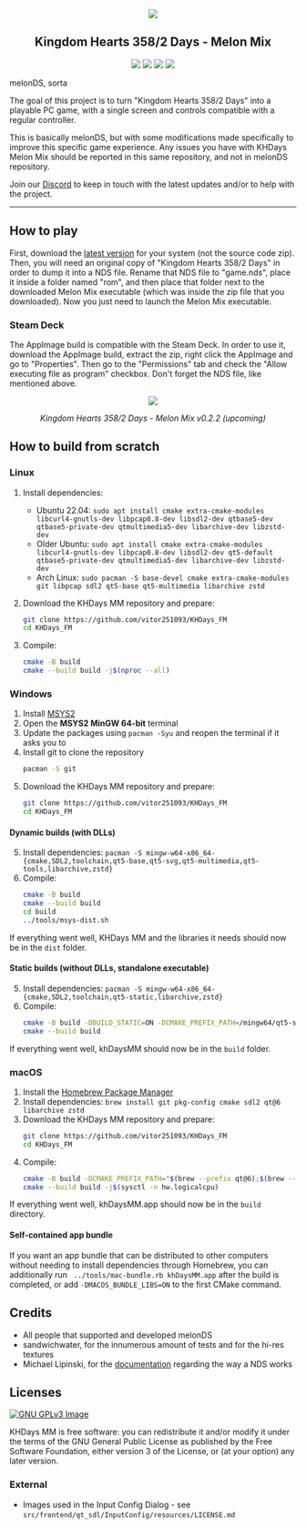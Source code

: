 <p align="center"><img src="https://raw.githubusercontent.com/vitor251093/KHDays_FM/master/res/icon/khDaysMM_128x128.png"></p>
<h2 align="center"><b>Kingdom Hearts 358/2 Days - Melon Mix</b></h2>
<p align="center">
<a href="https://www.gnu.org/licenses/gpl-3.0" alt="License: GPLv3"><img src="https://img.shields.io/badge/License-GPL%20v3-%23ff554d.svg"></a>
<a href="https://github.com/vitor251093/KHDays_FM/actions/workflows/build-windows.yml?query=event%3Apush"><img src="https://github.com/vitor251093/KHDays_FM/actions/workflows/build-windows.yml/badge.svg" /></a>
<a href="https://github.com/vitor251093/KHDays_FM/actions/workflows/build-ubuntu.yml?query=event%3Apush"><img src="https://github.com/vitor251093/KHDays_FM/actions/workflows/build-ubuntu.yml/badge.svg" /></a>
<a href="https://github.com/vitor251093/KHDays_FM/actions/workflows/build-macos.yml?query=event%3Apush"><img src="https://github.com/vitor251093/KHDays_FM/actions/workflows/build-macos.yml/badge.svg" /></a>
</p>
melonDS, sorta

The goal of this project is to turn "Kingdom Hearts 358/2 Days" into a playable PC game, with a single screen and controls compatible with a regular controller.

This is basically melonDS, but with some modifications made specifically to improve this specific game experience. Any issues you have with KHDays Melon Mix should be reported in this same repository, and not in melonDS repository.

Join our [Discord](https://discord.gg/dQZx65QUnE) to keep in touch with the latest updates and/or to help with the project.
<hr>

## How to play

First, download the [latest version](https://github.com/vitor251093/KHDays_FM/releases/latest) for your system (not the source code zip). Then, you will need an original copy of "Kingdom Hearts 358/2 Days" in order to dump it into a NDS file. Rename that NDS file to "game.nds", place it inside a folder named "rom", and then place that folder next to the downloaded Melon Mix executable (which was inside the zip file that you downloaded). Now you just need to launch the Melon Mix executable.

### Steam Deck

The AppImage build is compatible with the Steam Deck. In order to use it, download the AppImage build, extract the zip, right click the AppImage and go to "Properties". Then go to the "Permissions" tab and check the "Allow executing file as program" checkbox. Don't forget the NDS file, like mentioned above.

<p align="center"><img src="https://raw.githubusercontent.com/vitor251093/KHDays_FM/master/screenshot.png"></p>
<p align="center"><i>Kingdom Hearts 358/2 Days - Melon Mix v0.2.2 (upcoming)</i></p>

## How to build from scratch

### Linux
1. Install dependencies:
   * Ubuntu 22.04: `sudo apt install cmake extra-cmake-modules libcurl4-gnutls-dev libpcap0.8-dev libsdl2-dev qtbase5-dev qtbase5-private-dev qtmultimedia5-dev libarchive-dev libzstd-dev`
   * Older Ubuntu: `sudo apt install cmake extra-cmake-modules libcurl4-gnutls-dev libpcap0.8-dev libsdl2-dev qt5-default qtbase5-private-dev qtmultimedia5-dev libarchive-dev libzstd-dev`
   * Arch Linux: `sudo pacman -S base-devel cmake extra-cmake-modules git libpcap sdl2 qt5-base qt5-multimedia libarchive zstd`
3. Download the KHDays MM repository and prepare:
   ```bash
   git clone https://github.com/vitor251093/KHDays_FM
   cd KHDays_FM
   ```

3. Compile:
   ```bash
   cmake -B build
   cmake --build build -j$(nproc --all)
   ```

### Windows
1. Install [MSYS2](https://www.msys2.org/)
2. Open the **MSYS2 MinGW 64-bit** terminal
3. Update the packages using `pacman -Syu` and reopen the terminal if it asks you to
4. Install git to clone the repository
   ```bash
   pacman -S git
   ```
5. Download the KHDays MM repository and prepare:
   ```bash
   git clone https://github.com/vitor251093/KHDays_FM
   cd KHDays_FM
   ```
#### Dynamic builds (with DLLs)
5. Install dependencies: `pacman -S mingw-w64-x86_64-{cmake,SDL2,toolchain,qt5-base,qt5-svg,qt5-multimedia,qt5-tools,libarchive,zstd}`
6. Compile:
   ```bash
   cmake -B build
   cmake --build build
   cd build
   ../tools/msys-dist.sh
   ```
If everything went well, KHDays MM and the libraries it needs should now be in the `dist` folder.

#### Static builds (without DLLs, standalone executable)
5. Install dependencies: `pacman -S mingw-w64-x86_64-{cmake,SDL2,toolchain,qt5-static,libarchive,zstd}`
6. Compile:
   ```bash
   cmake -B build -DBUILD_STATIC=ON -DCMAKE_PREFIX_PATH=/mingw64/qt5-static
   cmake --build build
   ```
If everything went well, khDaysMM should now be in the `build` folder.

### macOS
1. Install the [Homebrew Package Manager](https://brew.sh)
2. Install dependencies: `brew install git pkg-config cmake sdl2 qt@6 libarchive zstd`
3. Download the KHDays MM repository and prepare:
   ```zsh
   git clone https://github.com/vitor251093/KHDays_FM
   cd KHDays_FM
   ```
4. Compile:
   ```zsh
   cmake -B build -DCMAKE_PREFIX_PATH="$(brew --prefix qt@6);$(brew --prefix libarchive)" -DUSE_QT6=ON
   cmake --build build -j$(sysctl -n hw.logicalcpu)
   ```
If everything went well, khDaysMM.app should now be in the `build` directory.

#### Self-contained app bundle
If you want an app bundle that can be distributed to other computers without needing to install dependencies through Homebrew, you can additionally run `
../tools/mac-bundle.rb khDaysMM.app` after the build is completed, or add `-DMACOS_BUNDLE_LIBS=ON` to the first CMake command.

## Credits

 * All people that supported and developed melonDS
 * sandwichwater, for the innumerous amount of tests and for the hi-res textures
 * Michael Lipinski, for the [documentation](https://pdfs.semanticscholar.org/657d/adf4888f6302701095055b0d7a066e42b36f.pdf) regarding the way a NDS works

## Licenses

[![GNU GPLv3 Image](https://www.gnu.org/graphics/gplv3-127x51.png)](http://www.gnu.org/licenses/gpl-3.0.en.html)

KHDays MM is free software: you can redistribute it and/or modify
it under the terms of the GNU General Public License as published by
the Free Software Foundation, either version 3 of the License, or
(at your option) any later version.

### External
* Images used in the Input Config Dialog - see `src/frontend/qt_sdl/InputConfig/resources/LICENSE.md`

